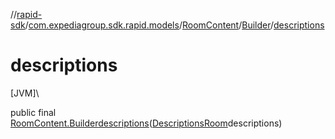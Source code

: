 //[rapid-sdk](../../../../index.md)/[com.expediagroup.sdk.rapid.models](../../index.md)/[RoomContent](../index.md)/[Builder](index.md)/[descriptions](descriptions.md)

# descriptions

[JVM]\

public final [RoomContent.Builder](index.md)[descriptions](descriptions.md)([DescriptionsRoom](../../-descriptions-room/index.md)descriptions)
